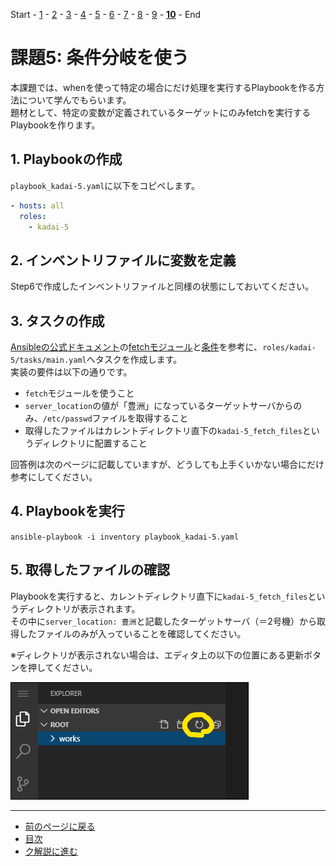 Start - [1](step1.md) - [2](step2.md) - [3](step3.md) - [4](step4.md) - [5](step5.md) - [6](step6.md) - [7](step7.md) - [8](step8.md) - [9](step9.md) - [**10**](step10.md) - End

# 課題5: 条件分岐を使う

本課題では、whenを使って特定の場合にだけ処理を実行するPlaybookを作る方法について学んでもらいます。  
題材として、特定の変数が定義されているターゲットにのみfetchを実行するPlaybookを作ります。

## 1. Playbookの作成

`playbook_kadai-5.yaml`に以下をコピペします。

```yaml
- hosts: all
  roles:
    - kadai-5
```

## 2. インベントリファイルに変数を定義

Step6で作成したインベントリファイルと同様の状態にしておいてください。

## 3. タスクの作成

[Ansibleの公式ドキュメント](https://docs.ansible.com/ansible/latest/index.html)の[fetchモジュール](https://docs.ansible.com/ansible/2.9_ja/modules/fetch_module.html)と[条件](https://docs.ansible.com/ansible/2.9_ja/user_guide/playbooks_conditionals.html)を参考に、`roles/kadai-5/tasks/main.yaml`へタスクを作成します。  
実装の要件は以下の通りです。

* `fetch`モジュールを使うこと
* `server_location`の値が「豊洲」になっているターゲットサーバからのみ、`/etc/passwd`ファイルを取得すること
* 取得したファイルはカレントディレクトリ直下の`kadai-5_fetch_files`というディレクトリに配置すること

回答例は次のページに記載していますが、どうしても上手くいかない場合にだけ参考にしてください。

## 4. Playbookを実行

`ansible-playbook -i inventory playbook_kadai-5.yaml`

## 5. 取得したファイルの確認

Playbookを実行すると、カレントディレクトリ直下に`kadai-5_fetch_files`というディレクトリが表示されます。  
その中に`server_location: 豊洲`と記載したターゲットサーバ（＝2号機）から取得したファイルのみが入っていることを確認してください。  

※ディレクトリが表示されない場合は、エディタ上の以下の位置にある更新ボタンを押してください。

![](img/refresh.png)

---

- [前のページに戻る](step9.md)
- [目次](README.md)
- [ク解説に進む](step10a.md)
